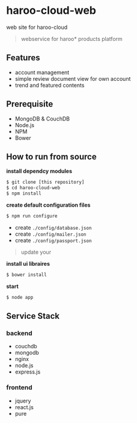 haroo-cloud-web
===============

web site for haroo-cloud

> webservice for haroo* products platform

## Features

- account management
- simple review document view for own account
- trend and featured contents

## Prerequisite
* MongoDB & CouchDB
* Node.js
* NPM
* Bower

## How to run from source

**install dependcy modules**
```bash
$ git clone [this repository]
$ cd haroo-cloud-web
$ npm install
```

**create default configuration files**

```bash
$ npm run configure
```
* create `./config/database.json`
* create `./config/mailer.json`
* create `./config/passport.json`

> update your 

**install ui libraires**

```bash
$ bower install
```

**start**

```bash
$ node app
```

## Service Stack

### backend

- couchdb
- mongodb
- nginx
- node.js
- express.js

### frontend

- jquery
- react.js
- pure
